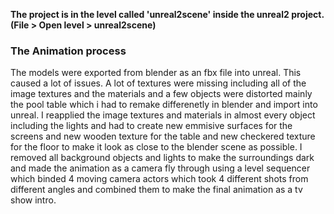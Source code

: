 **The project is in the level called 'unreal2scene' inside the unreal2 project. (File > Open level > unreal2scene)**

### The Animation process
The models were exported from blender as an fbx file into unreal. This caused a lot of issues.  A lot of textures were missing including all of the image textures and 
the materials and a few objects were distorted mainly the pool table which i had to remake differenetly in blender and import into unreal. I reapplied the image 
textures and materials in almost every object including the lights and had to create new emmisive surfaces for the screens and new wooden texture for the 
table and new checkered texture for the floor to make it look as close to the blender scene as possible.
I removed all background objects and lights to make the surroundings dark and made the animation as a camera fly through using a level sequencer which binded
4 moving camera actors which took 4 different shots from different angles and combined them to make the final animation as a tv show intro.

